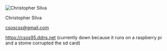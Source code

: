 ![Christopher Silva](http://i.imgur.com/rpsGgHZ.jpg)

Christopher Silva

csoscss@gmail.com

https://csos95.ddns.net (currently down because it runs on a raspberry pi and a stome corrupted the sd card)
